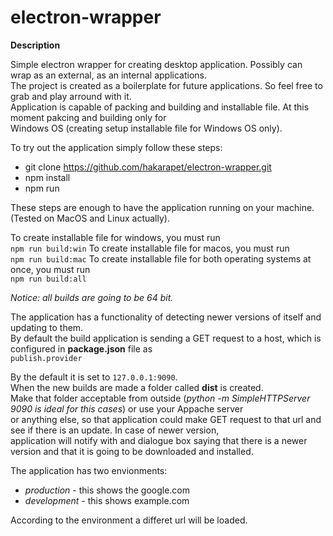 # electron-wrapper

**Description**

Simple electron wrapper for creating desktop application.
Possibly can wrap as an external, as an internal applications.\
The project is created as a boilerplate for future applications.
So feel free to grab and play arround with it.\
Application is capable of packing and building and installable file.
At this moment pakcing and building only for\
Windows OS (creating setup installable file for Windows OS only).

To try out the application simply follow these steps:
- git clone https://github.com/hakarapet/electron-wrapper.git
- npm install
- npm run

These steps are enough to have the application running on your machine. (Tested on MacOS and Linux actually).

To create installable file for windows, you must run\
`npm run build:win`
To create installable file for macos, you must run\
`npm run build:mac`
To create installable file for both operating systems at once, you must run\
`npm run build:all`

_Notice: all builds are going to be 64 bit._

The application has a functionality of detecting newer versions of itself and updating to them.\
By default the build application is sending a GET request to a host, which is configured in __package.json__ file as\
`publish.provider`

By the default it is set to `127.0.0.1:9090`.\
When the new builds are made a folder called __dist__ is created.\
Make that folder acceptable from outside (_python -m SimpleHTTPServer 9090 is ideal for this cases_) or use your Appache server\
or anything else, so that application could make GET request to that url and see if there is an update. In case of newer version,\
application will notify with and dialogue box saying that there is a newer version and that it is going to be downloaded and installed.

The application has two envionments:
- *production* - this shows the google.com
- *development* - this shows example.com

According to the environment a differet url will be loaded.

